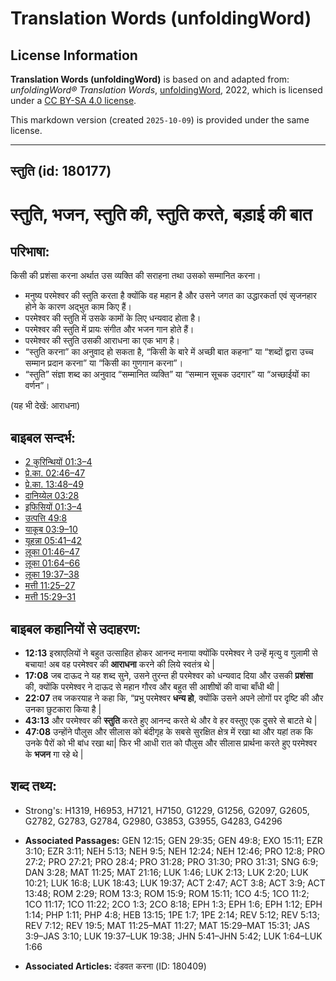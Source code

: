 # Translation Words (unfoldingWord)

## License Information

**Translation Words (unfoldingWord)** is based on and adapted from: _unfoldingWord® Translation Words_, [unfoldingWord](https://unfoldingword.org/utw), 2022, which is licensed under a [CC BY-SA 4.0 license](https://creativecommons.org/licenses/by-sa/4.0/legalcode.en).

This markdown version (created `2025-10-09`) is provided under the same license.



--------------------------------

## स्तुति (id: 180177)

स्तुति, भजन, स्तुति की, स्तुति करते, बड़ाई की बात
=================================================

परिभाषा:
--------

किसी की प्रशंसा करना अर्थात उस व्यक्ति की सराहना तथा उसको सम्मानित करना।

* मनुष्य परमेश्वर की स्तुति करता है क्योंकि वह महान है और उसने जगत का उद्धारकर्ता एवं सृजनहार होने के कारण अद्भुत काम किए हैं।
* परमेश्वर की स्तुति में उसके कामों के लिए धन्यवाद होता है।
* परमेश्वर की स्तुति में प्रायः संगीत और भजन गान होते हैं।
* परमेश्वर की स्तुति उसकी आराधना का एक भाग है।
* “स्तुति करना” का अनुवाद हो सकता है, “किसी के बारे में अच्छी बात कहना” या “शब्दों द्वारा उच्च सम्मान प्रदान करना” या “किसी का गुणगान करना”।
* “स्तुति” संज्ञा शब्द का अनुवाद “सम्मानित व्यक्ति” या “सम्मान सूचक उदगार” या “अच्छाईयों का वर्णन”।

(यह भी देखें: आराधना)

बाइबल सन्दर्भ:
--------------

* [2 कुरिन्थियों 01:3–4](https://ref.ly/2Cor0:0)
* [प्रे.का. 02:46–47](https://ref.ly/Acts2:46-Acts2:47)
* [प्रे.का. 13:48–49](https://ref.ly/Acts13:48-Acts13:49)
* [दानिय्येल 03:28](https://ref.ly/Dan3:28)
* [इफिसियों 01:3–4](https://ref.ly/Eph1:3-Eph1:4)
* [उत्पत्ति 49:8](https://ref.ly/Gen49:8)
* [याकूब 03:9–10](https://ref.ly/Jas3:9-Jas3:10)
* [यूहन्ना 05:41–42](https://ref.ly/John5:41-John5:42)
* [लूका 01:46–47](https://ref.ly/Luke1:46-Luke1:47)
* [लूका 01:64–66](https://ref.ly/Luke1:64-Luke1:66)
* [लूका 19:37–38](https://ref.ly/Luke19:37-Luke19:38)
* [मत्ती 11:25–27](https://ref.ly/Matt11:25-Matt11:27)
* [मत्ती 15:29–31](https://ref.ly/Matt15:29-Matt15:31)

बाइबल कहानियों से उदाहरण:
-------------------------

* **12:13** इस्राएलियों ने बहुत उत्साहित होकर आनन्द मनाया क्योंकि परमेश्वर ने उन्हें मृत्यु व गुलामी से बचाया! अब वह परमेश्वर की **आराधना** करने की लिये स्वतंत्र थे \|
* **17:08** जब दाऊद ने यह शब्द सुने, उसने तुरन्त ही परमेश्वर को धन्यवाद दिया और उसकी **प्रशंसा** की, क्योंकि परमेश्वर ने दाऊद से महान गौरव और बहुत सी आशीषों की वाचा बाँधी थी \|
* **22:07** तब जकरयाह ने कहा कि, “प्रभु परमेश्वर **धन्य हो**, क्योंकि उसने अपने लोगों पर दृष्टि की और उनका छुटकारा किया है \|
* **43:13** और परमेश्वर की **स्तुति** करते हुए आनन्द करते थे और वे हर वस्तुए एक दुसरे से बाटते थे \|
* **47:08** उन्होंने पौलुस और सीलास को बंदीगृह के सबसे सुरक्षित क्षेत्र में रखा था और यहां तक कि उनके पैरों को भी बांध रखा था\| फिर भी आधी रात को पौलुस और सीलास प्रार्थना करते हुए परमेश्वर के **भजन** गा रहे थे \|

शब्द तथ्य:
----------

* Strong's: H1319, H6953, H7121, H7150, G1229, G1256, G2097, G2605, G2782, G2783, G2784, G2980, G3853, G3955, G4283, G4296

* **Associated Passages:** GEN 12:15; GEN 29:35; GEN 49:8; EXO 15:11; EZR 3:10; EZR 3:11; NEH 5:13; NEH 9:5; NEH 12:24; NEH 12:46; PRO 12:8; PRO 27:2; PRO 27:21; PRO 28:4; PRO 31:28; PRO 31:30; PRO 31:31; SNG 6:9; DAN 3:28; MAT 11:25; MAT 21:16; LUK 1:46; LUK 2:13; LUK 2:20; LUK 10:21; LUK 16:8; LUK 18:43; LUK 19:37; ACT 2:47; ACT 3:8; ACT 3:9; ACT 13:48; ROM 2:29; ROM 13:3; ROM 15:9; ROM 15:11; 1CO 4:5; 1CO 11:2; 1CO 11:17; 1CO 11:22; 2CO 1:3; 2CO 8:18; EPH 1:3; EPH 1:6; EPH 1:12; EPH 1:14; PHP 1:11; PHP 4:8; HEB 13:15; 1PE 1:7; 1PE 2:14; REV 5:12; REV 5:13; REV 7:12; REV 19:5; MAT 11:25–MAT 11:27; MAT 15:29–MAT 15:31; JAS 3:9–JAS 3:10; LUK 19:37–LUK 19:38; JHN 5:41–JHN 5:42; LUK 1:64–LUK 1:66
* **Associated Articles:** दंडवत करना (ID: 180409)

